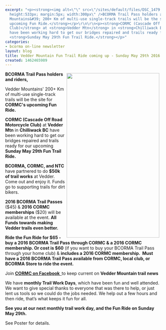 ```yaml
---
excerpt: "<p><strong><img alt=\"\" src=\"/sites/default/files/DSC_1479.JPG\" style=\"float:right;
  height:533px; margin:5px; width:300px\" />BCORMA Trail Pass holders and riders,</strong></p>\r\n\r\n<p>Vedder
  Mountains&#39; 200+ Km of multi-use single-track trails will be the site for <strong>CORMC&#39;s
  upcoming Fun Ride.</strong></p>\r\n\r\n<p><strong>CORMC (Cascade Off Road Motorcycle
  Club)</strong> at <strong>Vedder Mtn</strong> in <strong>Chilliwack BC</strong>
  have been working hard to get our bridges repaired and trails ready for our upcoming
  <strong>Sunday May 29th Fun Trail Ride.</strong></p>"
categories:
- bcorma on-line newsletter
layout: blog
title: Vedder Mountain Fun Trail Ride coming up - Sunday May 29th 2016
created: 1462465989
---
```

<p><strong><img alt="" src="/sites/default/files/DSC_1479.JPG" style="float:right; height:533px; margin:5px; width:300px" />BCORMA Trail Pass holders and riders,</strong></p>

<p>Vedder Mountains&#39; 200+ Km of multi-use single-track trails will be the site for <strong>CORMC&#39;s upcoming Fun Ride.</strong></p>

<p><strong>CORMC (Cascade Off Road Motorcycle Club)</strong> at <strong>Vedder Mtn</strong> in <strong>Chilliwack BC</strong> have been working hard to get our bridges repaired and trails ready for our upcoming <strong>Sunday May 29th Fun Trail Ride.</strong></p>

<p><strong>BCORMA, CORMC, and NTC </strong>have partnered to do <strong>$50k of trail works</strong> at Vedder. Come out and enjoy it. Funds go to supporting trails for dirt bikers.</p>

<p><strong>2016 BCORMA Trail Passes</strong> ($45) &amp; <strong>2016 CORMC memberships</strong> ($20) will be available at the event. <strong>All Funds towards making Vedder trails even better.</strong></p>

<p><strong>Ride the Fun Ride for $65 - buy a 2016 BCORMA Trail Pass through CORMC &amp; a 2016 CORMC membership. Or cost is $60</strong> (if you want to buy your BCORMA Trail Pass through your home club) &amp; <strong>includes a 2016 CORMC membership.&nbsp; Must have a 2016 BCORMA Trail Pass available from CORMC, local club, or BCORMA Store to ride the event.</strong></p>

<p>Join <strong><a href="https://www.facebook.com/groups/1498165827062587/">CORMC on Facebook&nbsp; </a> </strong>to keep current on <strong>Vedder Mountain trail news</strong></p>

<p>We have <strong>monthly Trail Work Days</strong>, which have been fun and well attended. We want to give special thanks to everyone that was there to help, or just lent us tools so we could do the jobs needed. We help out a few hours and then ride, that&rsquo;s what keeps it fun for all.</p>

<p><strong>See you at our next monthly trail work day, and the Fun Ride on Sunday May 29th.</strong></p>

<p>See Poster for details.</p>

